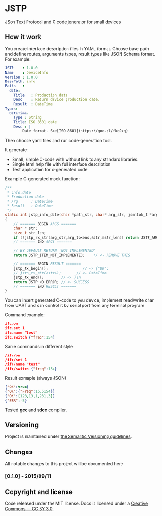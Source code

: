 # JSTP
JSon Text Protocol and C code jenerator for small devices

## How it work
You create interface description files in YAML format.
Choose base path and define routes, arguments types, result types like JSON Schema format.
For example:
``` yaml
JSTP    : 1.0.0
Name    : DeviceInfo
Version : 1.0.0
BasePath: info
Paths   :
  date:
    Title   : Production date
    Desc    : Return device production date.
    Result  : DateTime
Types:
  DateTime:
    Type : String
    Title: ISO 8601 date
    Desc : |
        Date format. See[ISO 8601](https://goo.gl/fkoOxq)
```

Then choose yaml files and run code-generation tool.

It generate:
- Small, simple C-code with  without link to any standard libraries.
- Single html help file with full interface description
- Test application for c-generated code

Example C-generated mock function:
```c
/**
 * info.date
 * Production date
 * Arg      : DateTime
 * Result   : DateTime
 */
static int jstp_info_date(char *path_str, char* arg_str, jsmntok_t *arg_tokens, size_t args_token_count)
{
    // ======= BEGIN ARGS =======
    char * str;
    size_t str_len;
    if (!jstp_rx_str(arg_str,arg_tokens,&str,&str_len)) return JSTP_ARGS_ERROR;
    // ======= END ARGS =======

    // BY DEFAULT RETURN 'NOT IMPLEMENTED'
    return JSTP_ITEM_NOT_IMPLEMENTED;    // <- REMOVE THIS

    // ======= BEGIN RESULT =======
    jstp_tx_begin();                // <- {"OK":
    // jstp_tx_str(<str>);       // <- DateTime
    jstp_tx_end();        // <- }\n
    return JSTP_NO_ERROR; // <- SUCCESS
    // ======= END RESULT =======
}

```

You can insert generated C-code to you device, implement read\write char from UART and can control it by serial port from any terminal program

Command example:
```json
ifc.on
ifc.set 1
ifc.name "test"
ifc.switch {"freq":154}
```
Same commands in different style
```json
/ifc/on
/ifc/set 1
/ifc/name "test"
/ifc/switch {"freq":154}
```
Result exmaple (always JSON)
```json
{"OK":true}
{"OK":{"Freq":15.5154}}
{"OK":[123,13,1,231,3]}
{"ERR":-5}
```

Tested **gcc** and **sdcc** compiler.


## Versioning

Project is maintained under [the Semantic Versioning guidelines](http://semver.org/).

## Changes
All notable changes to this project will be documented here

### [0.1.0] - 2015/09/11

## Copyright and license

Code released under the MIT license. Docs is licensed under a [Creative Commons — CC BY 3.0](http://creativecommons.org/licenses/by/3.0/).
